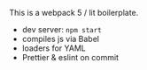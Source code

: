 This is a webpack 5 / lit boilerplate.

- dev server: `npm start`
- compiles js via Babel
- loaders for YAML
- Prettier & eslint on commit
